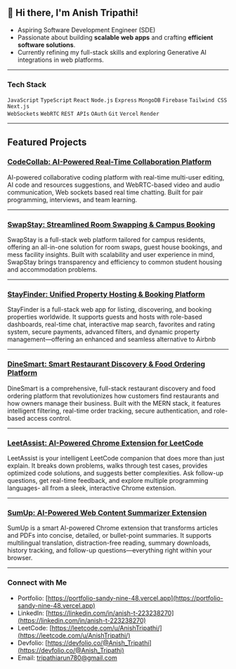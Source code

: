 ## 👋 Hi there, I'm Anish Tripathi!

 - Aspiring Software Development Engineer (SDE)  
 - Passionate about building **scalable web apps** and crafting **efficient software solutions**.  
 - Currently refining my full-stack skills and exploring Generative AI integrations in web platforms.

---

###  Tech Stack
`JavaScript` `TypeScript` `React` `Node.js` `Express` `MongoDB` `Firebase` `Tailwind CSS` `Next.js`  
`WebSockets` `WebRTC` `REST APIs` `OAuth` `Git` `Vercel` `Render`

---

## Featured Projects

### [CodeCollab: AI-Powered Real-Time Collaboration Platform](https://github.com/Anish-Tripathi/CodeCollab)  
AI-powered collaborative coding platform with real-time multi-user editing, AI code and resources suggestions, and WebRTC-based video and audio communication, Web sockets based real time chatting. Built for pair programming, interviews, and team learning.

---

### [SwapStay: Streamlined Room Swapping & Campus Booking](https://github.com/Anish-Tripathi/SwapStay)  
SwapStay is a full-stack web platform tailored for campus residents, offering an all-in-one solution for room swaps, guest house bookings, and mess facility insights. Built with scalability and user experience in mind, SwapStay brings transparency and efficiency to common student housing and accommodation problems.

---

### [StayFinder: Unified Property Hosting & Booking Platform](https://github.com/Anish-Tripathi/StayFinder)  
StayFinder is a full-stack web app for listing, discovering, and booking properties worldwide. It supports guests and hosts with role-based dashboards, real-time chat, interactive map search, favorites and rating system, secure payments, advanced filters, and dynamic property management—offering an enhanced and seamless alternative to Airbnb

---

### [DineSmart: Smart Restaurant Discovery & Food Ordering Platform](https://github.com/Anish-Tripathi/DineSmart)  
DineSmart is a comprehensive, full-stack restaurant discovery and food ordering platform that revolutionizes how customers find restaurants and how owners manage their business. Built with the MERN stack, it features intelligent filtering, real-time order tracking, secure authentication, and role-based access control.

---

###  [LeetAssist: AI-Powered Chrome Extension for LeetCode](https://github.com/Anish-Tripathi/LeetAssist)  
LeetAssist is your intelligent LeetCode companion that does more than just explain. It breaks down problems, walks through test cases, provides optimized code solutions, and suggests better complexities. Ask follow-up questions, get real-time feedback, and explore multiple programming languages- all from a sleek, interactive Chrome extension.

---

###  [SumUp: AI-Powered Web Content Summarizer Extension](https://github.com/Anish-Tripathi/SumUp)  
SumUp is a smart AI-powered Chrome extension that transforms articles and PDFs into concise, detailed, or bullet-point summaries. It supports multilingual translation, distraction-free reading, summary downloads, history tracking, and follow-up questions—everything right within your browser.

---


###  Connect with Me

-  Portfolio: [https://portfolio-sandy-nine-48.vercel.app](https://portfolio-sandy-nine-48.vercel.app)  
- LinkedIn: [https://linkedin.com/in/anish-t-223238270](https://linkedin.com/in/anish-t-223238270)  
-  LeetCode: [https://leetcode.com/u/AnishTripathi/](https://leetcode.com/u/AnishTripathi/)  
-  Devfolio: [https://devfolio.co/@Anish_Tripathi](https://devfolio.co/@Anish_Tripathi)  
-  Email: tripathiarun780@gmail.com
